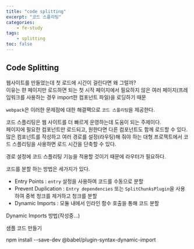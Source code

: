 ```yaml
--- 
title: "code splitting" 
excerpt: "코드 스플리팅"
categories: 
    - fe-study
tags: 
    - splitting
toc: false
--- 
```

## Code Splitting

웹사이트를 만들었는데 첫 로드에 시간이 걸린다면 왜 그럴까?  
이유는 햔 페이지만 로드하면 되는 첫 시작 페이지에서 필요하지 않은 여러 페이지(프레임워크를 사용하는 경우 import한 컴포넌트 파일)을 로딩하기 때문  

`webpack`은 이러한 문제점에 대한 해결팩으로 `코드 스플리팅`을 제공한다.  

코드 스플리팅은 웹 사이트를 더 빠르게 운영하는데 도움이 되는 주제이다.  
페이지에 필요한 컴포넌트만 로드되고, 원한다면 다른 컴포넌트도 함께 로드할 수 있다. 많은 컴포넌트를 작성하고 여러 경로를 설정(라우팅)해 줘야 하는 대형 프로젝트에서 코드 스플리팅을 사용하면 로드 시간을 단축할 수 있다.  

경로 설정에 코드 스플리팅 기능을 적용할 것이기 때문에 라우터가 필요하다.  

코드를 분할 하는 방법은 세가지가 있다. 
- Entry Points : `entry` 설정을 사용하여 코드를 수동으로 분할
- Prevent Duplication : `Entry dependencies` 또는 `SplitChunksPlugin`을 사용하여 중복 청크를 제거하고 청크를 분할
- Dynamic Imports : 모듈 내에서 인라인 함수 호출을 통해 코드 분할

Dynamic Imports 방법(작성중...)

샘플 코드 만들기  

npm install --save-dev @babel/plugin-syntax-dynamic-import